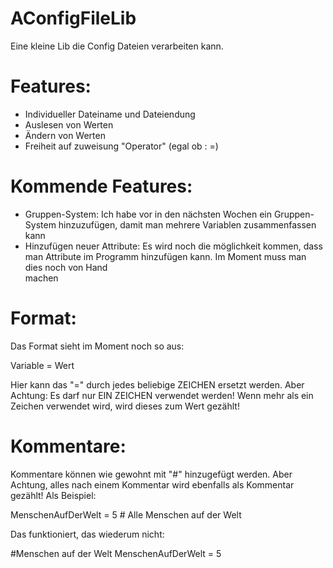 # AConfigFileLib
Eine kleine Lib die Config Dateien verarbeiten kann.

# Features:
- Individueller Dateiname und Dateiendung
- Auslesen von Werten
- Ändern von Werten
- Freiheit auf zuweisung "Operator" (egal ob : =)

# Kommende Features:
- Gruppen-System:
    Ich habe vor in den nächsten Wochen ein Gruppen-System hinzuzufügen, damit man mehrere Variablen zusammenfassen kann
- Hinzufügen neuer Attribute:
    Es wird noch die möglichkeit kommen, dass man Attribute im Programm hinzufügen kann. Im Moment muss man dies noch von Hand       
    machen

# Format:
Das Format sieht im Moment noch so aus:

Variable = Wert

Hier kann das "=" durch jedes beliebige ZEICHEN ersetzt werden. Aber Achtung: Es darf nur EIN ZEICHEN verwendet werden! Wenn mehr als ein Zeichen verwendet wird, wird dieses zum Wert gezählt!

# Kommentare:
Kommentare können wie gewohnt mit "#" hinzugefügt werden. Aber Achtung, alles nach einem Kommentar wird ebenfalls als Kommentar gezählt! Als Beispiel:

MenschenAufDerWelt = 5 # Alle Menschen auf der Welt

Das funktioniert, das wiederum nicht:

#Menschen auf der Welt MenschenAufDerWelt = 5
